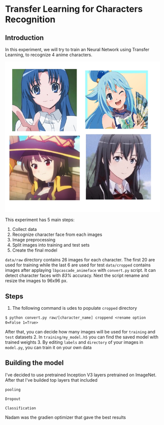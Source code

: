 # Transfer Learning for Characters Recognition
## Introduction

In this experiment, we will try to train an Neural Network using Transfer Learning, to recognize 4 anime characters.

![alt text](https://github.com/czakuou/CNN_character_recognition/blob/main/img/temp1.jpg?raw=true)

This experiment has 5 main steps:
  1. Collect data
  2. Recognize character face from each images
  3. Image preprocessing
  4. Split images into training and test sets
  5. Create the final model
  
`data/raw` directory contains 26 images for each character. The first 20 are used for training while the last 6 are used for test
`data/cropped` contains images after applaying `lbpcascade_animeface` with `convert.py` script. It can detect character faces with *83%* accuracy.
Next the script rename and resize the images to 96x96 px.

## Steps
1. The following command is udes to populate `cropped` directory
```
$ python convert.py raw/[character_name] croppend <rename option 0=False 1=True>
```
After that, you can decide how many images will be used for `training` and `test` datasets
2. In `training/my_model.h5` you can find the saved model with trained weights
3. By editing `labels` and `directory` of your images in `model.py`, you can train it on your own data

## Building the model
I've decided to use pretrained Inception V3 layers pretrained on ImageNet. After that I've builded top layers that included
```
pooling
```
```
Dropout
```
```
Classification
```
Nadam was the gradien optimizer that gave the best results


